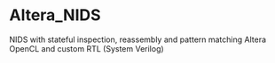 # Altera_NIDS

NIDS with stateful inspection, reassembly and pattern matching
Altera OpenCL and custom RTL (System Verilog)
